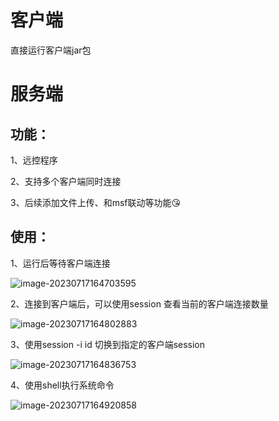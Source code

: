 # 客户端

直接运行客户端jar包

# 服务端

## 功能：

1、远控程序

2、支持多个客户端同时连接

3、后续添加文件上传、和msf联动等功能😘

## 使用：

   1、运行后等待客户端连接

![image-20230717164703595](https://hexo-images1.oss-cn-beijing.aliyuncs.com/imgs/image-20230717164703595.png)

2、连接到客户端后，可以使用session 查看当前的客户端连接数量

![image-20230717164802883](https://hexo-images1.oss-cn-beijing.aliyuncs.com/imgs/image-20230717164802883.png)

3、使用session -i id 切换到指定的客户端session 

![image-20230717164836753](https://hexo-images1.oss-cn-beijing.aliyuncs.com/imgs/image-20230717164836753.png)

4、使用shell执行系统命令

![image-20230717164920858](https://hexo-images1.oss-cn-beijing.aliyuncs.com/imgs/image-20230717164920858.png)